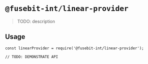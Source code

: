 # `@fusebit-int/linear-provider`

> TODO: description

## Usage

```
const linearProvider = require('@fusebit-int/linear-provider');

// TODO: DEMONSTRATE API
```
